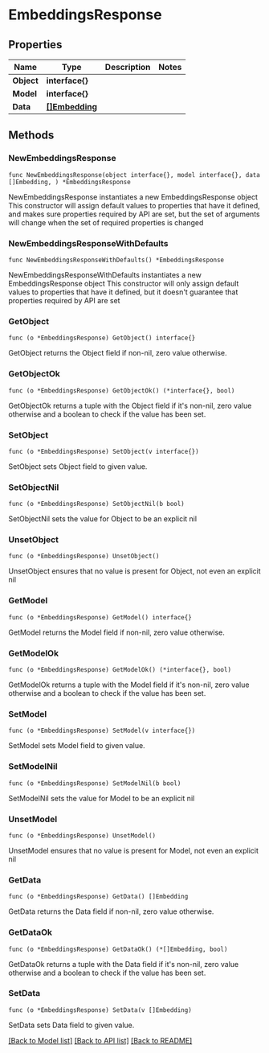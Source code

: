 # EmbeddingsResponse

## Properties

Name | Type | Description | Notes
------------ | ------------- | ------------- | -------------
**Object** | **interface{}** |  | 
**Model** | **interface{}** |  | 
**Data** | [**[]Embedding**](Embedding.md) |  | 

## Methods

### NewEmbeddingsResponse

`func NewEmbeddingsResponse(object interface{}, model interface{}, data []Embedding, ) *EmbeddingsResponse`

NewEmbeddingsResponse instantiates a new EmbeddingsResponse object
This constructor will assign default values to properties that have it defined,
and makes sure properties required by API are set, but the set of arguments
will change when the set of required properties is changed

### NewEmbeddingsResponseWithDefaults

`func NewEmbeddingsResponseWithDefaults() *EmbeddingsResponse`

NewEmbeddingsResponseWithDefaults instantiates a new EmbeddingsResponse object
This constructor will only assign default values to properties that have it defined,
but it doesn't guarantee that properties required by API are set

### GetObject

`func (o *EmbeddingsResponse) GetObject() interface{}`

GetObject returns the Object field if non-nil, zero value otherwise.

### GetObjectOk

`func (o *EmbeddingsResponse) GetObjectOk() (*interface{}, bool)`

GetObjectOk returns a tuple with the Object field if it's non-nil, zero value otherwise
and a boolean to check if the value has been set.

### SetObject

`func (o *EmbeddingsResponse) SetObject(v interface{})`

SetObject sets Object field to given value.


### SetObjectNil

`func (o *EmbeddingsResponse) SetObjectNil(b bool)`

 SetObjectNil sets the value for Object to be an explicit nil

### UnsetObject
`func (o *EmbeddingsResponse) UnsetObject()`

UnsetObject ensures that no value is present for Object, not even an explicit nil
### GetModel

`func (o *EmbeddingsResponse) GetModel() interface{}`

GetModel returns the Model field if non-nil, zero value otherwise.

### GetModelOk

`func (o *EmbeddingsResponse) GetModelOk() (*interface{}, bool)`

GetModelOk returns a tuple with the Model field if it's non-nil, zero value otherwise
and a boolean to check if the value has been set.

### SetModel

`func (o *EmbeddingsResponse) SetModel(v interface{})`

SetModel sets Model field to given value.


### SetModelNil

`func (o *EmbeddingsResponse) SetModelNil(b bool)`

 SetModelNil sets the value for Model to be an explicit nil

### UnsetModel
`func (o *EmbeddingsResponse) UnsetModel()`

UnsetModel ensures that no value is present for Model, not even an explicit nil
### GetData

`func (o *EmbeddingsResponse) GetData() []Embedding`

GetData returns the Data field if non-nil, zero value otherwise.

### GetDataOk

`func (o *EmbeddingsResponse) GetDataOk() (*[]Embedding, bool)`

GetDataOk returns a tuple with the Data field if it's non-nil, zero value otherwise
and a boolean to check if the value has been set.

### SetData

`func (o *EmbeddingsResponse) SetData(v []Embedding)`

SetData sets Data field to given value.



[[Back to Model list]](../README.md#documentation-for-models) [[Back to API list]](../README.md#documentation-for-api-endpoints) [[Back to README]](../README.md)


